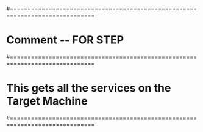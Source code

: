 #==============================================================================
# Comment -- FOR STEP
#==============================================================================
# This gets all the services on the Target Machine
#==============================================================================